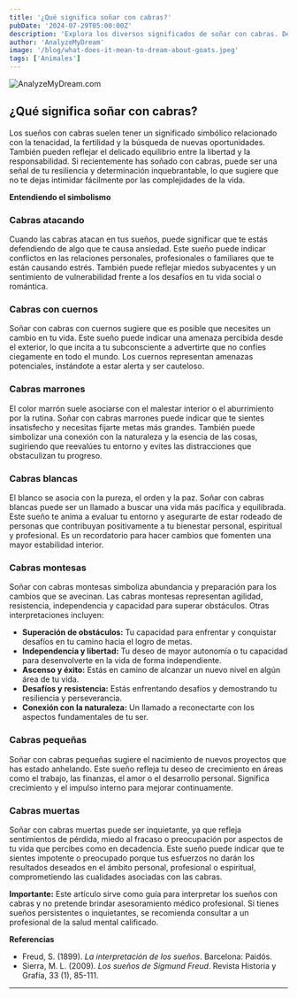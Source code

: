 ```yaml
---
title: '¿Qué significa soñar con cabras?'
pubDate: '2024-07-29T05:00:00Z'
description: 'Explora los diversos significados de soñar con cabras. Descubre qué simbolizan en tus sueños las cabras muertas, las cabras marrones, las cabras blancas y más.'
author: 'AnalyzeMyDream'
image: '/blog/what-does-it-mean-to-dream-about-goats.jpeg'
tags: ['Animales']
---
```


![AnalyzeMyDream.com](/blog/what-does-it-mean-to-dream-about-goats.jpeg)

## ¿Qué significa soñar con cabras?

Los sueños con cabras suelen tener un significado simbólico relacionado con la tenacidad, la fertilidad y la búsqueda de nuevas oportunidades. También pueden reflejar el delicado equilibrio entre la libertad y la responsabilidad. Si recientemente has soñado con cabras, puede ser una señal de tu resiliencia y determinación inquebrantable, lo que sugiere que no te dejas intimidar fácilmente por las complejidades de la vida.

**Entendiendo el simbolismo**

### Cabras atacando

Cuando las cabras atacan en tus sueños, puede significar que te estás defendiendo de algo que te causa ansiedad. Este sueño puede indicar conflictos en las relaciones personales, profesionales o familiares que te están causando estrés. También puede reflejar miedos subyacentes y un sentimiento de vulnerabilidad frente a los desafíos en tu vida social o romántica.

### Cabras con cuernos

Soñar con cabras con cuernos sugiere que es posible que necesites un cambio en tu vida. Este sueño puede indicar una amenaza percibida desde el exterior, lo que incita a tu subconsciente a advertirte que no confíes ciegamente en todo el mundo. Los cuernos representan amenazas potenciales, instándote a estar alerta y ser cauteloso.

### Cabras marrones

El color marrón suele asociarse con el malestar interior o el aburrimiento por la rutina. Soñar con cabras marrones puede indicar que te sientes insatisfecho y necesitas fijarte metas más grandes. También puede simbolizar una conexión con la naturaleza y la esencia de las cosas, sugiriendo que reevalúes tu entorno y evites las distracciones que obstaculizan tu progreso.

### Cabras blancas

El blanco se asocia con la pureza, el orden y la paz. Soñar con cabras blancas puede ser un llamado a buscar una vida más pacífica y equilibrada. Este sueño te anima a evaluar tu entorno y asegurarte de estar rodeado de personas que contribuyan positivamente a tu bienestar personal, espiritual y profesional. Es un recordatorio para hacer cambios que fomenten una mayor estabilidad interior.

### Cabras montesas

Soñar con cabras montesas simboliza abundancia y preparación para los cambios que se avecinan. Las cabras montesas representan agilidad, resistencia, independencia y capacidad para superar obstáculos. Otras interpretaciones incluyen:

- **Superación de obstáculos:** Tu capacidad para enfrentar y conquistar desafíos en tu camino hacia el logro de metas.
- **Independencia y libertad:** Tu deseo de mayor autonomía o tu capacidad para desenvolverte en la vida de forma independiente.
- **Ascenso y éxito:** Estás en camino de alcanzar un nuevo nivel en algún área de tu vida.
- **Desafíos y resistencia:** Estás enfrentando desafíos y demostrando tu resiliencia y perseverancia.
- **Conexión con la naturaleza:** Un llamado a reconectarte con los aspectos fundamentales de tu ser.

### Cabras pequeñas

Soñar con cabras pequeñas sugiere el nacimiento de nuevos proyectos que has estado anhelando. Este sueño refleja tu deseo de crecimiento en áreas como el trabajo, las finanzas, el amor o el desarrollo personal. Significa crecimiento y el impulso interno para mejorar continuamente.

### Cabras muertas

Soñar con cabras muertas puede ser inquietante, ya que refleja sentimientos de pérdida, miedo al fracaso o preocupación por aspectos de tu vida que percibes como en decadencia. Este sueño puede indicar que te sientes impotente o preocupado porque tus esfuerzos no darán los resultados deseados en el ámbito personal, profesional o espiritual, comprometiendo las cualidades asociadas con las cabras. 

**Importante:** Este artículo sirve como guía para interpretar los sueños con cabras y no pretende brindar asesoramiento médico profesional. Si tienes sueños persistentes o inquietantes, se recomienda consultar a un profesional de la salud mental calificado. 

**Referencias**

* Freud, S. (1899). *La interpretación de los sueños*. Barcelona: Paidós.
* Sierra, M. L. (2009). *Los sueños de Sigmund Freud*. Revista Historia y Grafía, 33 (1), 85-111.

---